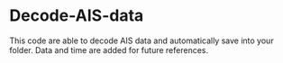 # Decode-AIS-data
This code are able to decode AIS data and automatically save into your folder. Data and time are added for future references.
